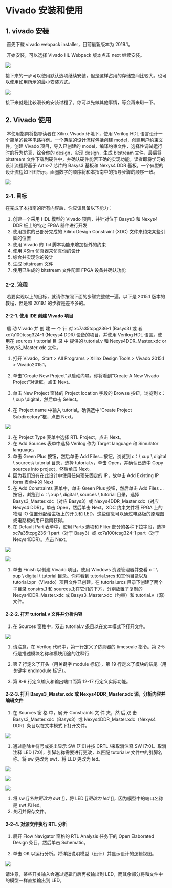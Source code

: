 # Vivado 安装和使用

## 1. vivado 安装

​ 首先下载 vivado webpack installer，目前最新版本为 2019.1。

​ 开始安装，可以选择 VIvado HL Webpack 版本点击 next 继续安装。

![](images/vivado/1563975870237.png)

​ 接下来的一步可以使用默认选项继续安装，但是这样占用的存储空间比较大。也可以使用如用所示的最小安装方式。

![](images/vivado/1563976105757.png)

接下来就是比较漫长的安装过程了。你可以先做其他事情，等会再来瞅一下。

## 2. Vivado 使用

​ 本使用指南将指导读者在 Xilinx Vivado 环境下，使用 Verilog HDL 语言设计一个简单的数字电路样例。一个典型的设计流程包括创建 model，创建用户约束文件，创建 Vivado 项目，导入已创建的 model，编译约束文件，选择性调试运行时的行为仿真，综合你的 design，实现 design，生成 bitstream 文件，最后将 bitstream 文件下载到硬件中，并确认硬件能否正确的实现功能。读者即将学习的设计流程将基于 Artix-7 芯片的 Basys3 基板和 Nexys4 DDR 基板。一个典型的设计流程如下图所示，画圈数字的顺序将和本指南中的指导步骤的顺序一致。

![](images/vivado/1563976287338.png)

### 2-1. 目标

在完成了本指南的所有内容后，你应该具备以下能力：

1. 创建一个采用 HDL 模型的 Vivado 项目，并针对位于 Basys3 和 Nexys4 DDR 板上的特定 FPGA 器件进行开发
2. 使用提供的已部分完成的 Xilinx Design Constraint (XDC) 文件来约束某些引脚的位置
3. 使用 Vivado 的 Tcl 脚本功能来增加额外的约束
4. 使用 XSim 仿真器来仿真你的设计
5. 综合并实现你的设计
6. 生成 bitstream 文件
7. 使用已生成的 bitstream 文件配置 FPGA 设备并确认功能

### 2-2. 流程

​ 若要实现以上的目标，就请你按照下面的步骤完整做一遍。以下是 2015.1 版本的教程，但是和 2019.1 的步骤是差不多的。

#### 2-2-1. 使用 IDE 创建 Vivado 项目

​ 启 动 Vivado 并 创 建 一 个 针 对 xc7a35tcpg236-1 (Basys3) 或 者 xc7a100tcsg324-1 (Nexys4 DDR) 设备的项目，并使用 Verilog HDL 语言。使用在 sources / tutorial 目 录 中 提供的 tutorial.v 和 Nexys4DDR_Master.xdc or Basys3_Master.xdc 文件。

1. 打开 Vivado。Start &gt; All Programs &gt; Xilinx Design Tools &gt; Vivado 2015.1 &gt; Vivado2015.1。

2. 单击“Create New Project”以启动向导。你将看到“Create A New Vivado Project”对话框。点击 Next。

3. 单击 New Project 窗体的 Project location 字段的 Browse 按钮，浏览到 c：\ xup \digital，然后单击 Select。

4. 在 Project name 中输入 tutorial。确保选中“Create Project Subdirectory”框，点击 Next。

![](images/vivado/1563977087617.png)

1. 在 Project Type 表单中选择 RTL Project，点击 Next。
2. 在 Add Sources 表单中选择 Verilog 作为 Target language 和 Simulator language。
3. 单击 Green Plus 按钮，然后单击 Add Files...按钮，浏览到 c：\ xup \ digital \ sources\ tutorial 目录，选择 tutorial.v，单击 Open，并确认已选中 Copy sources into project，然后单击 Next。
4. 因为我们没有在此设计中使用任何预先固定的 IP，故单击 Add Existing IP form 表单中的 Next
5. 在 Add Constraints 表单中，单击 Green Plus 按钮，然后单击 Add Files ...按钮，浏览到 c：\ xup \ digital \ sources \ tutorial 目录，选择 Basys3_Master.xdc（对应 Basys3）或 Nexys4DDR_Master.xdc（对应 Nexys4 DDR），单击 Open，然后单击 Next。XDC 约束文件将 FPGA 上的物理 IO 位置分配给主板上的开关和 LED。这些信息可以通过电路板的原理图或电路板的用户指南获得。
6. 在 Default Part 表单中，使用 Parts 选项和 Fliter 部分的各种下拉字段，选择 xc7a35tcpg236-1 part（对于 Basy3）或 xc7a100tcsg324-1 part（对于 Nexys4DDR）。点击 Next。

![](images/vivado/1563977117169.png)

![](images/vivado/1563977129985.png)

1. 单击 Finish 以创建 Vivado 项目。使用 Windows 资源管理器并查看 c：\ xup \ digital \ tutorial 目录。你将看到 tutorial.srcs 和其他目录以及 tutorial.xpr（Vivado）项目文件已创建。在 tutorial.srcs 目录下创建了两个子目录 constrs_1 和 sources_1;在它们的下方，分别放置了复制的 Nexys4DDR_Master.xdc 或 Basys3_Master.xdc（约束）和 tutorial.v（源）文件。

#### 2-2-2. 打开 tutorial.v 文件并分析内容

1. 在 Sources 窗格中，双击 tutorial.v 条目以在文本模式下打开文件。

![](images/vivado/1563977283279.png)

1. 请注意，在 Verilog 代码中，第一行定义了仿真器的 timescale 指令。第 2-5 行是描述模块名称和模块用途的注释行

2. 第 7 行定义了开头（用关键字 module 标记），第 19 行定义了模块的结尾（用关键字 endmodule 标记）。

3. 第 8-9 行定义输入和输出端口而第 12-17 行定义实际功能。

#### 2-2-3. 打开 Basys3_Master.xdc 或 Nexys4DDR_Master.xdc 源，分析内容并编辑文件

1. 在 Sources 窗 格 中，展 开 Constraints 文 件 夹，然 后 双 击 Basys3_Master.xdc（Basys3）或 Nexys4DDR_Master.xdc（Nexys4 DDR）条目以在文本模式下打开文件。

![](images/vivado/1563977387856.png)

1. 通过删除＃符号或突出显示 SW [7:0]并按 CRTL /来取消注释 SW [7:0]。取消注释 LED [7:0]，引脚名称需要进行更改，以匹配 tutorial.v 文件中的引脚名称。将 sw 更改为 swt，将 LED 更改为 led。

![](images/vivado/1563977423656.png)

![](images/vivado/1563977433777.png)

![](images/vivado/1563977458759.png)

1. 将 sw [*]名称更改为 swt [*]，将 LED [*]更改为 led [*]，因为模型中的端口名称是 swt 和 led。
2. 关闭并保存文件。

#### 2-2-4. 对源文件执行 RTL 分析

1. 展开 Flow Navigator 窗格的 RTL Analysis 任务下的 Open Elaborated Design 条目，然后单击 Schematic。

2. 单击 OK 以运行分析。将详细说明模型（设计）并显示设计的逻辑视图。

![](images/vivado/1563977580563.png)

请注意，某些开关输入会通过逻辑门后再被输出到 LED，而其余部分将和文件中的模型一样直接输出到 LED。
